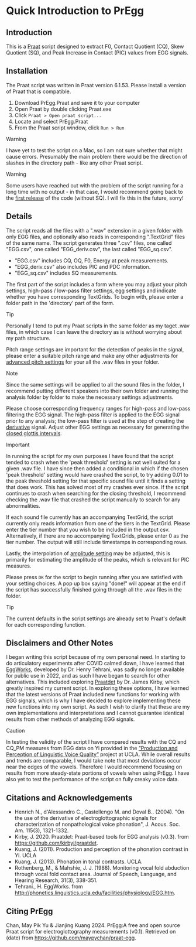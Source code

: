 # Quick Introduction to PrEgg
## Introduction
This is a [Praat](https://www.fon.hum.uva.nl/praat/) script designed to extract F0, Contact Quotient (CQ), Skew Quotient (SQ), and Peak Increase in Contact (PIC) values from EGG signals.

## Installation
The Praat script was written in Praat version 6.1.53. Please install a version of Praat that is compatible.

1. Download PrEgg.Praat and save it to your computer
2. Open Praat by double clicking Praat.exe
3. Click `Praat > Open praat script...`
4. Locate and select PrEgg.Praat
5. From the Praat script window, click `Run > Run`

> [!WARNING]  
> I have yet to test the script on a Mac, so I am not sure whether that might cause errors. Presumably the main problem there would be the direction of slashes in the directory path - like any other Praat script.

> [!WARNING]  
> Some users have reached out with the problem of the script running for a long time with no output - in that case, I would recommend going back to the [first release](https://github.com/maypychan/praat-egg/releases/tag/v1.0) of the code (without SQ). I will fix this in the future, sorry!
  
## Details
The script reads all the files with a ".wav" extension in a given folder with only EGG files, and optionally also reads in corresponding ".TextGrid" files of the same name. The script generates three ".csv" files, one called "EGG.csv", one called "EGG_deriv.csv", the last called "EGG_sq.csv".

* "EGG.csv" includes CQ, OQ, F0, Energy at peak measurements.
* "EGG_deriv.csv" also includes PIC and PDC information.
* "EGG_sq.csv" includes SQ measurements.

The first part of the script includes a form where you may adjust your pitch settings, high-pass / low-pass filter settings, egg settings and indicate whether you have corresponding TextGrids. To begin with, please enter a folder path in the 'directory' part of the form.

> [!TIP]
> Personally I tend to put my Praat scripts in the same folder as my taget .wav files, in which case I can leave the directory as is without worrying about my path structure.

Pitch range settings are important for the detection of peaks in the signal, please enter a suitable pitch range and make any other adjustments for [advanced pitch settings](https://www.fon.hum.uva.nl/praat/manual/Sound__To_Pitch__ac____.html) for your all the .wav files in your folder. 

> [!NOTE]  
> Since the same settings will be applied to all the sound files in the folder, I recommend putting different speakers into their own folder and running the analysis folder by folder to make the necessary settings adjustments.

Please choose corresponding frequency ranges for high-pass and low-pass filtering the EGG signal. The high-pass filter is applied to the EGG signal prior to any analysis; the low-pass filter is used at the step of creating the [derivative](https://www.fon.hum.uva.nl/praat/manual/Electroglottogram__Derivative___.html) signal. Adjust other EGG settings as necessary for generating the [closed glottis intervals](https://www.fon.hum.uva.nl/praat/manual/Electroglottogram__To_TextGrid__closed_glottis____.html). 

> [!IMPORTANT]
> In running the script for my own purposes I have found that the script tended to crash when the 'peak threshold' setting is not well suited for a given .wav file. I have since then added a conditional in which if the chosen 'peak threshold' setting would have crashed the script, to try adding 0.01 to the peak threshold setting for that specific sound file until it finds a setting that does work. This has solved most of my crashes ever since. If the script continues to crash when searching for the closing threshold, I recommend checking the .wav file that crashed the script manually to search for any abnormalities.

If each sound file currently has an accompanying TextGrid, the script currently only reads information from one of the tiers in the TextGrid. Please enter the tier number that you wish to be included in the output csv. Alternatively, if there are no accompanying TextGrids, please enter 0 as the tier number. The output will still include timestamps in corresponding rows.

Lastly, the interpolation of [amplitude setting](https://www.fon.hum.uva.nl/praat/manual/Sound__Get_value_at_time___.html) may be adjusted, this is primarily for estimating the amplitude of the peaks, which is relevant for PIC measures. 

Please press `OK` for the script to begin running after you are satisfied with your setting choices. A pop up box saying "done!" will appear at the end if the script has successfully finished going through all the .wav files in the folder. 

> [!TIP]
> The current defaults in the script settings are already set to Praat's default for each corresponding function.

## Disclaimers and Other Notes
I began writing this script because of my own personal need. In starting to do articulatory experiments after COVID calmed down, I have learned that [EggWorks](http://phonetics.linguistics.ucla.edu/facilities/physiology/EGG.htm), developed by Dr. Henry Tehrani, was sadly no longer available for public use in 2022, and as such I have began to search for other alternatives. This included exploring [Praatdet](https://github.com/kirbyj/praatdet) by Dr. James Kirby, which greatly inspired my current script. In exploring these options, I have learned that the latest versions of Praat included new functions for working with EGG signals, which is why I have decided to explore implementing these new functions into my own script. As such I wish to clarify that these are my own implementations and interpretations and I cannot guarantee identical results from other methods of analyzing EGG signals.

> [!CAUTION]
> In testing the validity of the script I have compared results with the CQ and CQ_PM measures from EGG data on Yi provided in the [“Production and Perception of Linguistic Voice Quality”](https://phonetics.ucla.edu/voiceproject/voice.html) project at UCLA. While overall results and trends are comparable, I would take note that most deviations occur near the edges of the vowels. Therefore I would recommend focusing on results from more steady-state portions of vowels when using PrEgg. I have also yet to test the performance of the script on fully creaky voice data.

## Citations and Acknowledgements
* Henrich N., d'Alessandro C., Castellengo M. and Doval B.. (2004). "On the use of the derivative of electroglottographic signals for characterization of nonpathological voice phonation", J. Acous. Soc. Am. 115(3), 1321-1332.
* Kirby, J. 2020. Praatdet: Praat-based tools for EGG analysis (v0.3). from https://github.com/kirbyj/praatdet.
* Kuang, J. (2011). Production and perception of the phonation contrast in Yi. UCLA
* Kuang, J. (2013). Phonation in tonal contrasts. UCLA.
* Rothenberg, M., & Mahshie, J. J. (1988). Monitoring vocal fold abduction through vocal fold contact area. Journal of Speech, Language, and Hearing Research, 31(3), 338-351.
* Tehrani., H. EggWorks. from http://phonetics.linguistics.ucla.edu/facilities/physiology/EGG.htm.

## Citing PrEgg
Chan, May Pik Yu & Jianjing Kuang 2024. PrEgg:A free and open source Praat script for electroglottography measurements (v0.1). Retrieved on (date) from https://github.com/maypychan/praat-egg.
